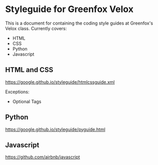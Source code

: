 # Styleguide for Greenfox Velox

This is a document for containing the coding style guides at Greenfox's Velox class.
Currently covers:
- HTML
- CSS
- Python
- Javascript

## HTML and CSS

https://google.github.io/styleguide/htmlcssguide.xml

Exceptions:
- Optional Tags

## Python

https://google.github.io/styleguide/pyguide.html

## Javascript

https://github.com/airbnb/javascript
